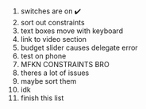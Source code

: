 1. switches are on ✔️
2. sort out constraints
3. text boxes move with keyboard
4. link to video section
5. budget slider causes delegate error
6. test on phone
7. MFKN CONSTRAINTS BRO
8. theres a lot of issues
9. maybe sort them
10. idk
11. finish this list
